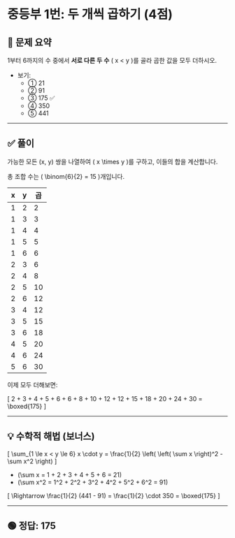 # 중등부 1번: 두 개씩 곱하기 (4점)

## 🧮 문제 요약

1부터 6까지의 수 중에서 **서로 다른 두 수** \( x < y \)를 골라 곱한 값을 모두 더하시오.

- 보기:
  - ① 21
  - ② 91
  - ③ 175 ✅
  - ④ 350
  - ⑤ 441

---

## ✅ 풀이

가능한 모든 (x, y) 쌍을 나열하여 \( x \times y \)를 구하고, 이들의 합을 계산합니다.

총 조합 수는 \( \binom{6}{2} = 15 \)개입니다.

| x | y | 곱 |
|---|---|----|
| 1 | 2 | 2 |
| 1 | 3 | 3 |
| 1 | 4 | 4 |
| 1 | 5 | 5 |
| 1 | 6 | 6 |
| 2 | 3 | 6 |
| 2 | 4 | 8 |
| 2 | 5 | 10 |
| 2 | 6 | 12 |
| 3 | 4 | 12 |
| 3 | 5 | 15 |
| 3 | 6 | 18 |
| 4 | 5 | 20 |
| 4 | 6 | 24 |
| 5 | 6 | 30 |

이제 모두 더해보면:

\[
2 + 3 + 4 + 5 + 6 + 6 + 8 + 10 + 12 + 12 + 15 + 18 + 20 + 24 + 30 = \boxed{175}
\]

---

## 💡 수학적 해법 (보너스)

\[
\sum_{1 \le x < y \le 6} x \cdot y = \frac{1}{2} \left( \left( \sum x \right)^2 - \sum x^2 \right)
\]

- \(\sum x = 1 + 2 + 3 + 4 + 5 + 6 = 21\)
- \(\sum x^2 = 1^2 + 2^2 + 3^2 + 4^2 + 5^2 + 6^2 = 91\)

\[
\Rightarrow \frac{1}{2} (441 - 91) = \frac{1}{2} \cdot 350 = \boxed{175}
\]

---

## 🟢 정답: **175**
